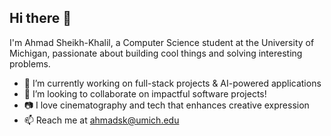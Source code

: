 ## Hi there 👋

I'm Ahmad Sheikh-Khalil, a Computer Science student at the University of Michigan, passionate about building cool things and solving interesting problems.

- 🔭 I’m currently working on full-stack projects & AI-powered applications
- 👯 I’m looking to collaborate on impactful software projects!
- 📷 I love cinematography and tech that enhances creative expression
- 📫 Reach me at ahmadsk@umich.edu


<!--
**ahmadsk7/ahmadsk7** is a ✨ _special_ ✨ repository because its `README.md` (this file) appears on your GitHub profile.

Here are some ideas to get you started:

- 🔭 I’m currently working on ...
- 🌱 I’m currently learning ...
- 👯 I’m looking to collaborate on ...
- 🤔 I’m looking for help with ...
- 💬 Ask me about ...
- 📫 How to reach me: ...
- 😄 Pronouns: ...
- ⚡ Fun fact: ...
-->

